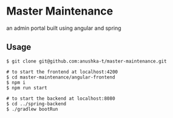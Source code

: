 # Master Maintenance 

an admin portal built using angular and spring 

## Usage 

```console
$ git clone git@github.com:anushka-t/master-maintenance.git

# to start the frontend at localhost:4200
$ cd master-maintenance/angular-frontend
$ npm i 
$ npm run start

# to start the backend at localhost:8080
$ cd ../spring-backend
$ ./gradlew bootRun

```